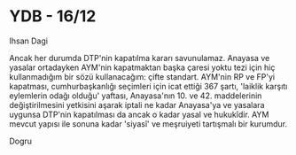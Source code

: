 # YDB - 16/12

Ihsan Dagi

Ancak her durumda DTP'nin kapatılma kararı savunulamaz. Anayasa ve yasalar ortadayken AYM'nin kapatmaktan başka çaresi yoktu tezi için hiç kullanmadığım bir sözü kullanacağım: çifte standart. AYM'nin RP ve FP'yi kapatması, cumhurbaşkanlığı seçimleri için icat ettiği 367 şartı, 'laiklik karşıtı eylemlerin odağı olduğu' yaftası, Anayasa'nın 10. ve 42. maddelerinin değiştirilmesini yetkisini aşarak iptali ne kadar Anayasa'ya ve yasalara uygunsa DTP'nin kapatılması da ancak o kadar yasal ve hukukîdir. AYM mevcut yapısı ile sonuna kadar 'siyasî' ve meşruiyeti tartışmalı bir kurumdur.

Dogru
